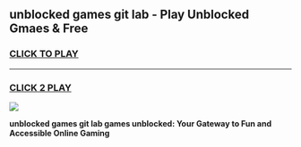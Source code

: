 
## unblocked games git lab - Play Unblocked Gmaes & Free
<h3>
<a href="https://news.freeplayer.one?title=unblocked_games_git_lab&ref=23F">CLICK TO PLAY</a></h3>
<hr>

<h3>
<a href="https://news.freeplayer.one?title=unblocked_games_git_lab&ref=23F">CLICK 2 PLAY</a>
  
</h3>

<a href="https://news.freeplayer.one?title=unblocked_games_git_lab&ref=23F/"><img src="https://clearcache.store/games.png"></a>


**unblocked games git lab games unblocked: Your Gateway to Fun and Accessible Online Gaming**
